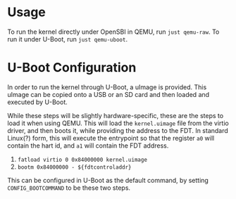 
# Usage
To run the kernel directly under OpenSBI in QEMU, run `just qemu-raw`. To run it under U-Boot, run `just qemu-uboot`.


# U-Boot Configuration
In order to run the kernel through U-Boot, a uImage is provided. This uImage can be copied onto a USB or an SD card and then loaded and executed by U-Boot.

While these steps will be slightly hardware-specific, these are the steps to load it when using QEMU. This will load the `kernel.uimage` file from the virtio driver, and then boots it, while providing the address to the FDT. In standard Linux(?) form, this will execute the entrypoint so that the register `a0` will contain the hart id, and `a1` will contain the FDT address.

1. `fatload virtio 0 0x84000000 kernel.uimage`
2. `bootm 0x84000000 - ${fdtcontroladdr}`

This can be configured in U-Boot as the default command, by setting `CONFIG_BOOTCOMMAND` to be these two steps.